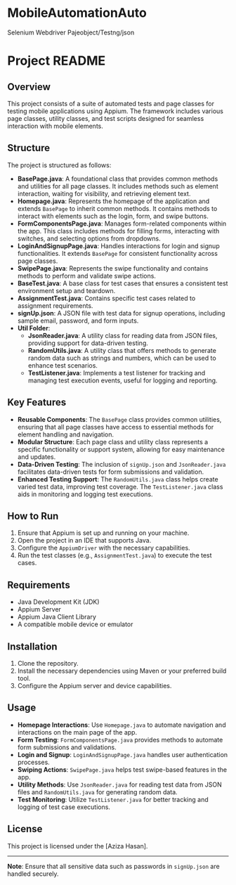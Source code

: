 
# MobileAutomationAuto
Selenium Webdriver Pajeobject/Testng/json

# Project README

## Overview
This project consists of a suite of automated tests and page classes for testing mobile applications using Appium. The framework includes various page classes, utility classes, and test scripts designed for seamless interaction with mobile elements.

## Structure
The project is structured as follows:

- **BasePage.java**: A foundational class that provides common methods and utilities for all page classes. It includes methods such as element interaction, waiting for visibility, and retrieving element text.
- **Homepage.java**: Represents the homepage of the application and extends `BasePage` to inherit common methods. It contains methods to interact with elements such as the login, form, and swipe buttons.
- **FormComponentsPage.java**: Manages form-related components within the app. This class includes methods for filling forms, interacting with switches, and selecting options from dropdowns.
- **LoginAndSignupPage.java**: Handles interactions for login and signup functionalities. It extends `BasePage` for consistent functionality across page classes.
- **SwipePage.java**: Represents the swipe functionality and contains methods to perform and validate swipe actions.
- **BaseTest.java**: A base class for test cases that ensures a consistent test environment setup and teardown.
- **AssignmentTest.java**: Contains specific test cases related to assignment requirements.
- **signUp.json**: A JSON file with test data for signup operations, including sample email, password, and form inputs.
- **Util Folder**:
    - **JsonReader.java**: A utility class for reading data from JSON files, providing support for data-driven testing.
    - **RandomUtils.java**: A utility class that offers methods to generate random data such as strings and numbers, which can be used to enhance test scenarios.
    - **TestListener.java**: Implements a test listener for tracking and managing test execution events, useful for logging and reporting.

## Key Features
- **Reusable Components**: The `BasePage` class provides common utilities, ensuring that all page classes have access to essential methods for element handling and navigation.
- **Modular Structure**: Each page class and utility class represents a specific functionality or support system, allowing for easy maintenance and updates.
- **Data-Driven Testing**: The inclusion of `signUp.json` and `JsonReader.java` facilitates data-driven tests for form submissions and validation.
- **Enhanced Testing Support**: The `RandomUtils.java` class helps create varied test data, improving test coverage. The `TestListener.java` class aids in monitoring and logging test executions.

## How to Run
1. Ensure that Appium is set up and running on your machine.
2. Open the project in an IDE that supports Java.
3. Configure the `AppiumDriver` with the necessary capabilities.
4. Run the test classes (e.g., `AssignmentTest.java`) to execute the test cases.

## Requirements
- Java Development Kit (JDK)
- Appium Server
- Appium Java Client Library
- A compatible mobile device or emulator

## Installation
1. Clone the repository.
2. Install the necessary dependencies using Maven or your preferred build tool.
3. Configure the Appium server and device capabilities.

## Usage
- **Homepage Interactions**: Use `Homepage.java` to automate navigation and interactions on the main page of the app.
- **Form Testing**: `FormComponentsPage.java` provides methods to automate form submissions and validations.
- **Login and Signup**: `LoginAndSignupPage.java` handles user authentication processes.
- **Swiping Actions**: `SwipePage.java` helps test swipe-based features in the app.
- **Utility Methods**: Use `JsonReader.java` for reading test data from JSON files and `RandomUtils.java` for generating random data.
- **Test Monitoring**: Utilize `TestListener.java` for better tracking and logging of test case executions.

## License
This project is licensed under the [Aziza Hasan].

---

**Note**: Ensure that all sensitive data such as passwords in `signUp.json` are handled securely.

